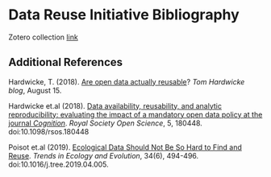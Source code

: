# Data Reuse Initiative Bibliography

Zotero collection   [link](https://www.zotero.org/groups/2352845/datareusability)

## Additional References
Hardwicke, T. (2018). [Are open data actually reusable](https://tomhardwicke.netlify.com/blog/open-data-reusability/)? _Tom Hardwicke blog_, August 15.

Hardwicke et.al (2018). [Data availability, reusability, and analytic reproducibility: evaluating the impact of a mandatory open data policy at the journal _Cognition_](http://dx.doi.org/10.1098/rsos.180448). _Royal Society Open Science_, 5, 180448. doi:10.1098/rsos.180448

Poisot et.al (2019). [Ecological Data Should Not Be So Hard to Find and Reuse](https://www.researchgate.net/publication/332827923_Ecological_Data_Should_Not_Be_So_Hard_to_Find_and_Reuse). _Trends in Ecology and Evolution_, 34(6), 494-496. doi:10.1016/j.tree.2019.04.005.
